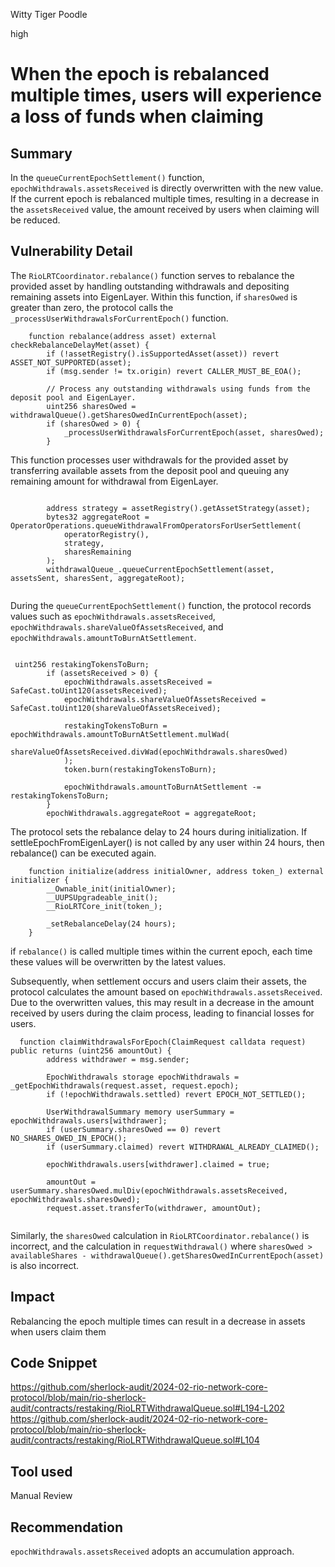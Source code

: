 Witty Tiger Poodle

high

# When the epoch is rebalanced multiple times, users will experience a loss of funds when claiming

## Summary
In the `queueCurrentEpochSettlement()` function, `epochWithdrawals.assetsReceived` is directly overwritten with the new value. If the current epoch is rebalanced multiple times, resulting in a decrease in the `assetsReceived` value, the amount received by users when claiming will be reduced.

## Vulnerability Detail
The `RioLRTCoordinator.rebalance()` function serves to rebalance the provided asset by handling outstanding withdrawals and depositing remaining assets into EigenLayer. Within this function, if `sharesOwed` is greater than zero, the protocol calls the `_processUserWithdrawalsForCurrentEpoch()` function. 
```solidity
    function rebalance(address asset) external checkRebalanceDelayMet(asset) {
        if (!assetRegistry().isSupportedAsset(asset)) revert ASSET_NOT_SUPPORTED(asset);
        if (msg.sender != tx.origin) revert CALLER_MUST_BE_EOA();

        // Process any outstanding withdrawals using funds from the deposit pool and EigenLayer.
        uint256 sharesOwed = withdrawalQueue().getSharesOwedInCurrentEpoch(asset);
        if (sharesOwed > 0) {
            _processUserWithdrawalsForCurrentEpoch(asset, sharesOwed);
        }

```

This function processes user withdrawals for the provided asset by transferring available assets from the deposit pool and queuing any remaining amount for withdrawal from EigenLayer.
```solidity

        address strategy = assetRegistry().getAssetStrategy(asset);
        bytes32 aggregateRoot = OperatorOperations.queueWithdrawalFromOperatorsForUserSettlement(
            operatorRegistry(),
            strategy,
            sharesRemaining
        );
        withdrawalQueue_.queueCurrentEpochSettlement(asset, assetsSent, sharesSent, aggregateRoot);
    
```

During the `queueCurrentEpochSettlement()` function, the protocol records values such as `epochWithdrawals.assetsReceived`, `epochWithdrawals.shareValueOfAssetsReceived`, and `epochWithdrawals.amountToBurnAtSettlement`. 

```solidity

 uint256 restakingTokensToBurn;
        if (assetsReceived > 0) {
            epochWithdrawals.assetsReceived = SafeCast.toUint120(assetsReceived);
            epochWithdrawals.shareValueOfAssetsReceived = SafeCast.toUint120(shareValueOfAssetsReceived);

            restakingTokensToBurn = epochWithdrawals.amountToBurnAtSettlement.mulWad(
                shareValueOfAssetsReceived.divWad(epochWithdrawals.sharesOwed)
            );
            token.burn(restakingTokensToBurn);

            epochWithdrawals.amountToBurnAtSettlement -= restakingTokensToBurn;
        }
        epochWithdrawals.aggregateRoot = aggregateRoot;

```
The protocol sets the rebalance delay to 24 hours during initialization. If settleEpochFromEigenLayer() is not called by any user within 24 hours, then rebalance() can be executed again.
```solidity
    function initialize(address initialOwner, address token_) external initializer {
        __Ownable_init(initialOwner);
        __UUPSUpgradeable_init();
        __RioLRTCore_init(token_);

        _setRebalanceDelay(24 hours);
    }

```
 if `rebalance()` is called multiple times within the current epoch, each time these values will be overwritten by the latest values.

Subsequently, when settlement occurs and users claim their assets, the protocol calculates the amount based on `epochWithdrawals.assetsReceived`. Due to the overwritten values, this may result in a decrease in the amount received by users during the claim process, leading to financial losses for users.
```solidity
  function claimWithdrawalsForEpoch(ClaimRequest calldata request) public returns (uint256 amountOut) {
        address withdrawer = msg.sender;

        EpochWithdrawals storage epochWithdrawals = _getEpochWithdrawals(request.asset, request.epoch);
        if (!epochWithdrawals.settled) revert EPOCH_NOT_SETTLED();

        UserWithdrawalSummary memory userSummary = epochWithdrawals.users[withdrawer];
        if (userSummary.sharesOwed == 0) revert NO_SHARES_OWED_IN_EPOCH();
        if (userSummary.claimed) revert WITHDRAWAL_ALREADY_CLAIMED();

        epochWithdrawals.users[withdrawer].claimed = true;

        amountOut = userSummary.sharesOwed.mulDiv(epochWithdrawals.assetsReceived, epochWithdrawals.sharesOwed);
        request.asset.transferTo(withdrawer, amountOut);


```

Similarly, the `sharesOwed` calculation in `RioLRTCoordinator.rebalance()` is incorrect, and the calculation in `requestWithdrawal()` where `sharesOwed > availableShares - withdrawalQueue().getSharesOwedInCurrentEpoch(asset) `is also incorrect.

## Impact
Rebalancing the epoch multiple times can result in a decrease in assets when users claim them

## Code Snippet
https://github.com/sherlock-audit/2024-02-rio-network-core-protocol/blob/main/rio-sherlock-audit/contracts/restaking/RioLRTWithdrawalQueue.sol#L194-L202
https://github.com/sherlock-audit/2024-02-rio-network-core-protocol/blob/main/rio-sherlock-audit/contracts/restaking/RioLRTWithdrawalQueue.sol#L104
## Tool used

Manual Review

## Recommendation
`epochWithdrawals.assetsReceived` adopts an accumulation approach.
